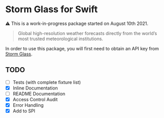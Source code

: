 # Storm Glass for Swift

⚠️ This is a work-in-progress package started on August 10th 2021.

> Global high-resolution weather forecasts directly from the world’s most trusted meteorological institutions.

In order to use this package, you will first need to obtain an API key from [Storm Glass](https://stormglass.io/).

## TODO

- [ ] Tests (with complete fixture list)
- [x] Inline Documentation
- [ ] README Documentation
- [x] Access Control Audit
- [x] Error Handling
- [x] Add to SPI

